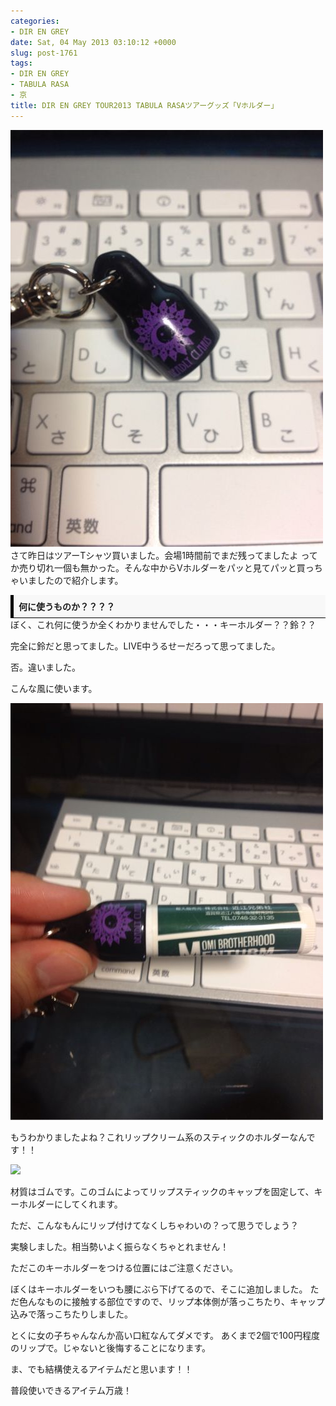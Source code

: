 ```yaml
---
categories:
- DIR EN GREY
date: Sat, 04 May 2013 03:10:12 +0000
slug: post-1761
tags:
- DIR EN GREY
- TABULA RASA
- 京
title: DIR EN GREY TOUR2013 TABULA RASAツアーグッズ「Vホルダー」
---
```


<a href="https://www.warawareotoko.com/2013/05/04/dir-en-grey-tabula-rasa-vホルダー/">![](images/slooProImg_20130504022200.jpg)</a>さて昨日はツアーTシャツ買いました。会場1時間前でまだ残ってましたよ
ってか売り切れ一個も無かった。そんな中からVホルダーをパッと見てパッと買っちゃいましたので紹介します。<!--more-->
&nbsp;
&nbsp;
&nbsp;
&nbsp;
&nbsp;
&nbsp;
&nbsp;

<div style="padding: 8px 8px; border-color: #000000; border-width: 0 0 1px 5px; border-style: solid; background: #F8F8F8;"><b>何に使うものか？？？？</b></div>
ぼく、これ何に使うか全くわかりませんでした・・・キーホルダー？？鈴？？

完全に鈴だと思ってました。LIVE中うるせーだろって思ってました。

否。違いました。

こんな風に使います。

![](images/slooProImg_20130504022158.jpg)

もうわかりましたよね？これリップクリーム系のスティックのホルダーなんです！！

![](images/slooProImg_20130504022157.jpg)

材質はゴムです。このゴムによってリップスティックのキャップを固定して、キーホルダーにしてくれます。

ただ、こんなもんにリップ付けてなくしちゃわいの？って思うでしょう？

実験しました。相当勢いよく振らなくちゃとれません！

ただこのキーホルダーをつける位置にはご注意ください。

ぼくはキーホルダーをいつも腰にぶら下げてるので、そこに追加しました。
ただ色んなものに接触する部位ですので、リップ本体側が落っこちたり、キャップ込みで落っこちたりしました。

とくに女の子ちゃんなんか高い口紅なんてダメです。
あくまで2個で100円程度のリップで。じゃないと後悔することになります。

ま、でも結構使えるアイテムだと思います！！

普段使いできるアイテム万歳！